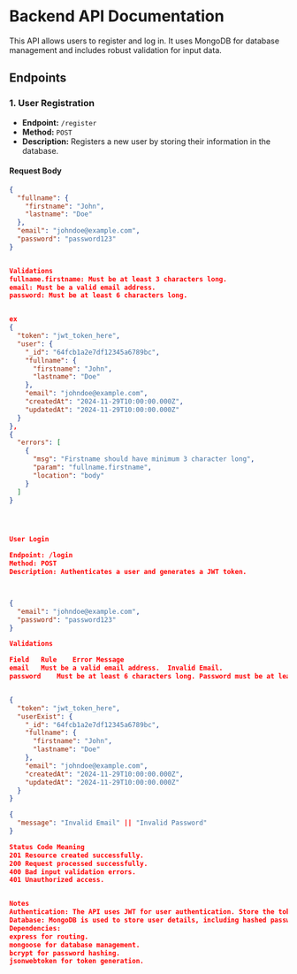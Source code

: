 # Backend API Documentation

This API allows users to register and log in. It uses MongoDB for database management and includes robust validation for input data.

## Endpoints

### 1. **User Registration**
   - **Endpoint:** `/register`
   - **Method:** `POST`
   - **Description:** Registers a new user by storing their information in the database.

#### Request Body
```json
{
  "fullname": {
    "firstname": "John",
    "lastname": "Doe"
  },
  "email": "johndoe@example.com",
  "password": "password123"
}


Validations
fullname.firstname: Must be at least 3 characters long.
email: Must be a valid email address.
password: Must be at least 6 characters long.


ex
{
  "token": "jwt_token_here",
  "user": {
    "_id": "64fcb1a2e7df12345a6789bc",
    "fullname": {
      "firstname": "John",
      "lastname": "Doe"
    },
    "email": "johndoe@example.com",
    "createdAt": "2024-11-29T10:00:00.000Z",
    "updatedAt": "2024-11-29T10:00:00.000Z"
  }
},
{
  "errors": [
    {
      "msg": "Firstname should have minimum 3 character long",
      "param": "fullname.firstname",
      "location": "body"
    }
  ]
}




User Login

Endpoint: /login
Method: POST
Description: Authenticates a user and generates a JWT token.



{
  "email": "johndoe@example.com",
  "password": "password123"
}

Validations

Field	Rule	Error Message
email	Must be a valid email address.	Invalid Email.
password	Must be at least 6 characters long.	Password must be at least 6 characters long.


{
  "token": "jwt_token_here",
  "userExist": {
    "_id": "64fcb1a2e7df12345a6789bc",
    "fullname": {
      "firstname": "John",
      "lastname": "Doe"
    },
    "email": "johndoe@example.com",
    "createdAt": "2024-11-29T10:00:00.000Z",
    "updatedAt": "2024-11-29T10:00:00.000Z"
  }
}

{
  "message": "Invalid Email" || "Invalid Password"
}

Status Code	Meaning
201	Resource created successfully.
200	Request processed successfully.
400	Bad input validation errors.
401	Unauthorized access.


Notes
Authentication: The API uses JWT for user authentication. Store the token securely after login.
Database: MongoDB is used to store user details, including hashed passwords.
Dependencies:
express for routing.
mongoose for database management.
bcrypt for password hashing.
jsonwebtoken for token generation.